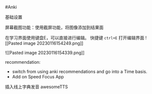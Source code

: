 #Anki 

基础设置

屏幕截图功能：使用截屏功能，将图像添加到结果面

在学习界面使用键盘E，可以直接进行编辑。
快捷键
`ctrl+E`  打开编辑界面
![[Pasted image 20230116154249.png]]

![[Pasted image 20230116154339.png]]


recommendation:
- switch from using anki recommendations and go into a Time basis.
- Add on Speed Focus App



插入线上字典发音
	awesomeTTS
